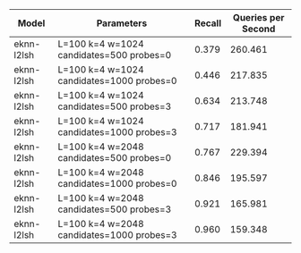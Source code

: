 |Model|Parameters|Recall|Queries per Second|
|---|---|---|---|
|eknn-l2lsh|L=100 k=4 w=1024 candidates=500 probes=0|0.379|260.461|
|eknn-l2lsh|L=100 k=4 w=1024 candidates=1000 probes=0|0.446|217.835|
|eknn-l2lsh|L=100 k=4 w=1024 candidates=500 probes=3|0.634|213.748|
|eknn-l2lsh|L=100 k=4 w=1024 candidates=1000 probes=3|0.717|181.941|
|eknn-l2lsh|L=100 k=4 w=2048 candidates=500 probes=0|0.767|229.394|
|eknn-l2lsh|L=100 k=4 w=2048 candidates=1000 probes=0|0.846|195.597|
|eknn-l2lsh|L=100 k=4 w=2048 candidates=500 probes=3|0.921|165.981|
|eknn-l2lsh|L=100 k=4 w=2048 candidates=1000 probes=3|0.960|159.348|
